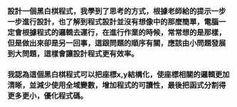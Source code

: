 ### 設計一個黑白棋程式，我學到了思考的方式，根據老師給的提示一步一步進行設計，也了解到程式設計並沒有想像中的那麼簡單，電腦一定會根據程式的邏輯去運行，在進行作業的時候，常常想的是那樣，但是做出來卻是另一回事，這跟問題的順序有關，應該由小問題發展到大問題，這樣會讓設計程式更有效率。
### 我認為這個黑白棋程式可以把座標x,y結構化，使座標相關的邏輯更加清晰，並減少使用全域變數，增加程式的可讀性，最後把函式分割得更多更小，優化程式碼。
